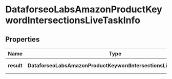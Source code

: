 # DataforseoLabsAmazonProductKeywordIntersectionsLiveTaskInfo

## Properties

| Name | Type | Description | Notes |
|------------ | ------------- | ------------- | -------------|
**result** | **DataforseoLabsAmazonProductKeywordIntersectionsLiveResultInfo[]** | array of results |[optional]|